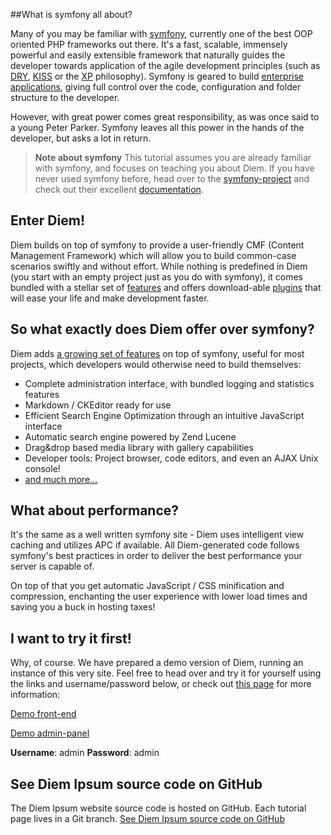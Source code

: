 ##What is symfony all about?

Many of you may be familiar with [symfony](http://symfony-project.net/ "The symfony project"), currently one of the best OOP oriented PHP frameworks out there. It's a fast, scalable, immensely powerful and easily extensible framework that naturally guides the developer towards application of the agile development principles (such as [DRY](http://c2.com/cgi/wiki?DontRepeatYourself), [KISS](http://c2.com/cgi/wiki?KeepItSimpleStupid) or the [XP](http://www.extremeprogramming.org/ "") philosophy). Symfony is geared to build [enterprise applications](http://www.symfony-project.org/blog/category/Case+studies), giving full control over the code, configuration and folder structure to the developer.

However, with great power comes great responsibility, as was once said to a young Peter Parker. Symfony leaves all this power in the hands of the developer, but asks a lot in return.
>**Note about symfony**
> This tutorial assumes you are already familiar with symfony, and focuses on teaching you about Diem. If you have never used symfony before, head over to the [symfony-project](http://symfony-project.net) and check out their excellent [documentation](http://www.symfony-project.org/doc/1_4/).

## Enter Diem!

Diem builds on top of symfony to provide a user-friendly CMF (Content Management Framework) which will allow you to build common-case scenarios swiftly and without effort. While nothing is predefined in Diem (you start with an empty project just as you do with symfony), it comes bundled with a stellar set of [features](page:14 "Diem features") and offers download-able [plugins](http://diem-project.org/plugins) that will ease your life and make development faster.


## So what exactly does Diem offer over symfony?

Diem adds [a growing set of features](page:14 "Diem features") on top of symfony, useful for most projects, which developers would otherwise need to build themselves:

- Complete administration interface, with bundled logging and statistics features
- Markdown / CKEditor ready for use
- Efficient Search Engine Optimization through an intuitive JavaScript interface
- Automatic search engine powered by Zend Lucene
- Drag&drop based media library with gallery capabilities
- Developer tools: Project browser, code editors, and even an AJAX Unix console!
- [and much more...](page:14 "Diem features")


## What about performance?

It's the same as a well written symfony site - Diem uses intelligent view caching and utilizes APC if available. All Diem-generated code follows symfony's best practices in order to deliver the best performance your server is capable of.

On top of that you get automatic JavaScript / CSS minification and compression, enchanting the user experience with lower load times and saving you a buck in hosting taxes!


## I want to try it first!

Why, of course. We have prepared a demo version of Diem, running an instance of this very site. Feel free to head over and try it for yourself using the links and username/password below, or check out [this page](page:126 "Diem online demo") for more information:

[Demo front-end](http://demo.diem-project.org/)

[Demo admin-panel](http://demo.diem-project.org/admin)

**Username**: admin
**Password**: admin

## See Diem Ipsum source code on GitHub

The Diem Ipsum website source code is hosted on GitHub.
Each tutorial page lives in a Git branch.
[See Diem Ipsum source code on GitHub](http://github.com/diem-project/diem-ipsum-5.1)
